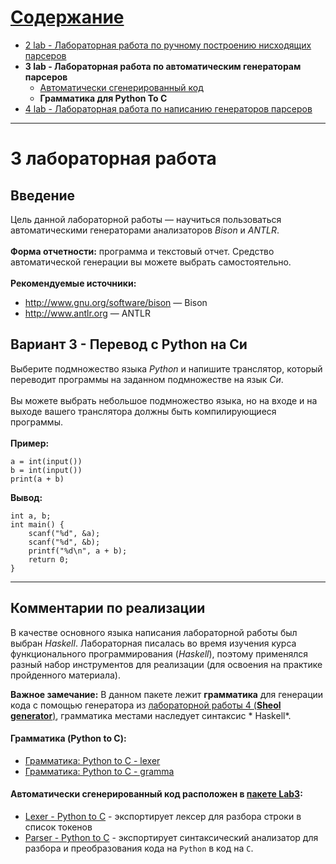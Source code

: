 # [Содержание](./../../README.md)

+ [2 lab - Лабораторная работа по ручному построению нисходящих парсеров](./../../src/Lab2/README.md)
+ **3 lab - Лабораторная работа по автоматическим генераторам парсеров**
    + [Автоматически сгенерированный код](./../../src/Lab3/README.md)
    + **Грамматика для Python To C**
+ [4 lab - Лабораторная работа по написанию генераторов парсеров](./../../src/Lab4/README.md)

***

# 3 лабораторная работа

## Введение

Цель данной лабораторной работы — научиться пользоваться автоматическими генераторами анализаторов *Bison* и *ANTLR*.
<br/><br/>**Форма отчетности:** программа и текстовый отчет. Средство автоматической генерации вы можете выбрать
самостоятельно.
<br/><br/>**Рекомендуемые источники:**

+ http://www.gnu.org/software/bison — Bison
+ http://www.antlr.org — ANTLR

## Вариант 3 - Перевод с Python на Си

Выберите подмножество языка *Python* и напишите транслятор, который переводит программы на заданном подмножестве на
язык *Си*.
<br/><br/>Вы можете выбрать небольшое подмножество языка, но на входе и на выходе вашего транслятора должны быть
компилирующиеся программы.
<br/><br/>**Пример:**

```
a = int(input())
b = int(input())
print(a + b)
```

**Вывод:**

```
int a, b;
int main() {
    scanf("%d", &a);
    scanf("%d", &b);
    printf("%d\n", a + b);
    return 0;
}
```

***

## Комментарии по реализации

В качестве основного языка написания лабораторной работы был выбран *Haskell*. Лабораторная писалась во время изучения
курса функционального программирования (*Haskell*), поэтому применялся разный набор инструментов для реализации (для
освоения на практике пройденного материала).

**Важное замечание:** В данном пакете лежит **грамматика** для генерации кода с помощью генератора
из [лабораторной работы 4 (**Sheol generator**)](./../../src/Lab4/README.md), грамматика местами наследует синтаксис *
Haskell*.

#### Грамматика (Python to C):

+ [Грамматика: Python to C - lexer](PyToC.lex)
+ [Грамматика: Python to C - gramma](PyToC.ly)

#### Автоматически сгенерированный код расположен в **[пакете Lab3](./../../src/Lab3/README.md)**:

+ [Lexer - Python to C](./../../src/Lab3/PythonToC/Lexer.hs) - экспортирует лексер для разбора строки в список токенов
+ [Parser - Python to C](./../../src/Lab3/PythonToC/Parser.hs) - экспортирует синтаксический анализатор для разбора и
  преобразования кода на `Python` в код на `C`.